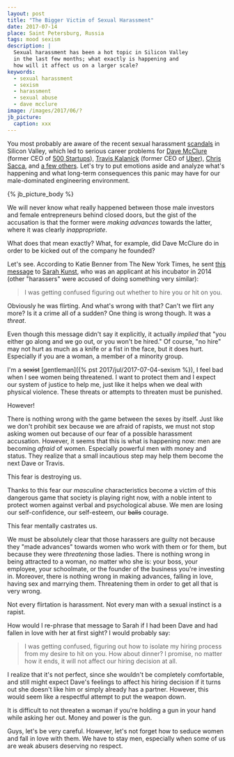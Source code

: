 ```yaml
---
layout: post
title: "The Bigger Victim of Sexual Harassment"
date: 2017-07-14
place: Saint Petersburg, Russia
tags: mood sexism
description: |
  Sexual harassment has been a hot topic in Silicon Valley
  in the last few months; what exactly is happening and
  how will it affect us on a larger scale?
keywords:
  - sexual harassment
  - sexism
  - harassment
  - sexual abuse
  - dave mcclure
image: /images/2017/06/?
jb_picture:
  caption: xxx
---
```


You most probably are aware of the recent sexual harassment
[scandals](https://www.nytimes.com/2017/06/30/technology/women-entrepreneurs-speak-out-sexual-harassment.html?_r=0)
in Silicon Valley, which led to serious career problems for
[Dave McClure](https://500hats.com/im-a-creep-i-m-sorry-d2c13e996ea0) (former CEO of [500 Startups](https://500.co/)),
[Travis Kalanick](https://www.nytimes.com/2017/02/19/business/uber-sexual-harassment-investigation.html) (former CEO of [Uber](http://www.uber.com)),
[Chris Sacca](https://medium.com/@sacca/i-have-more-work-to-do-c775c5d56ca1),
and
[a few others](https://www.usatoday.com/story/tech/news/2017/06/30/venture-capital-sexual-harassment-scandal/103336512/).
Let's try to put emotions aside and analyze what's happening
and what long-term consequences this panic may have for our
male-dominated engineering environment.

<!--more-->

{% jb_picture_body %}

We will never know what really happened between those male investors and
female entrepreneurs behind closed doors, but the gist of the accusation
is that the former were _making advances_ towards the latter,
where it was clearly _inappropriate_.

What does that mean exactly? What, for example, did Dave McClure do in order
to be kicked out of the company he founded?

Let's see. According to Katie Benner from The New York Times,
he sent [this message](https://www.nytimes.com/2017/06/30/technology/women-entrepreneurs-speak-out-sexual-harassment.html)
to [Sarah Kunst](https://twitter.com/sarahkunst),
who was an applicant at his incubator in 2014 (other "harassers" were accused of
doing something very similar):

> I was getting confused figuring out whether to hire you or hit on you.

Obviously he was flirting. And what's wrong with that? Can't we flirt any more?
Is it a crime all of a sudden? One thing is wrong though. It was a _threat_.

Even though this message didn't say it explicitly, it actually _implied_
that "you either go along and we go out, or you won't be hired." Of course,
"no hire" may not hurt as much as a knife or a fist in the face, but it
does hurt. Especially if you are a woman, a member of a minority group.

I'm a <del>sexist</del> [gentleman]({% pst 2017/jul/2017-07-04-sexism %}),
I feel bad when I see women being threatened. I want to protect them
and I expect our system of justice to help me, just
like it helps when we deal with physical violence.
These threats or attempts to threaten must be punished.

However!

There is nothing wrong with the game between the sexes by itself. Just
like we don't prohibit sex because we are afraid of rapists, we must not
stop asking women out because of our fear of a possible harassment accusation.
However, it seems that this is what is happening now: men are becoming _afraid_ of women.
Especially powerful men with money and status. They realize
that a small incautious step may help them become the next Dave or Travis.

This fear is destroying us.

Thanks to this fear our _masculine_ characteristics become a victim of this dangerous game
that society is playing right now, with a noble intent to protect women against
verbal and psychological abuse. We men are losing our self-confidence,
our self-esteem, our <del>balls</del> courage.

This fear mentally castrates us.

We must be absolutely clear that those harassers are guilty not because
they "made advances" towards women who work with them or for them, but because
they were _threatening_ those ladies. There is nothing wrong in being
attracted to a woman, no matter who she is: your boss, your employee, your
schoolmate, or the founder of the business you're investing in. Moreover,
there is nothing wrong in making advances, falling in love, having sex
and marrying them. Threatening them in order to get all that is very wrong.

Not every flirtation is harassment. Not every man with a sexual
instinct is a rapist.

How would I re-phrase that message to Sarah if I had been Dave and had fallen
in love with her at first sight? I would probably say:

> I was getting confused, figuring out how to isolate my hiring process
from my desire to hit on you. How about dinner? I promise,
no matter how it ends, it will not affect our hiring decision at all.

I realize that it's not perfect, since she wouldn't be completely
comfortable, and still might expect Dave's feelings to affect his hiring decision
if it turns out she doesn't like him or simply already has a partner. However,
this would seem like a respectful attempt to put the weapon down.

It is difficult to not threaten a woman if you're holding a gun in your hand
while asking her out. Money and power is the gun.

Guys, let's be very careful. However, let's not forget how to seduce women
and fall in love with them. We have to stay men, especially when
some of us are weak abusers deserving no respect.
